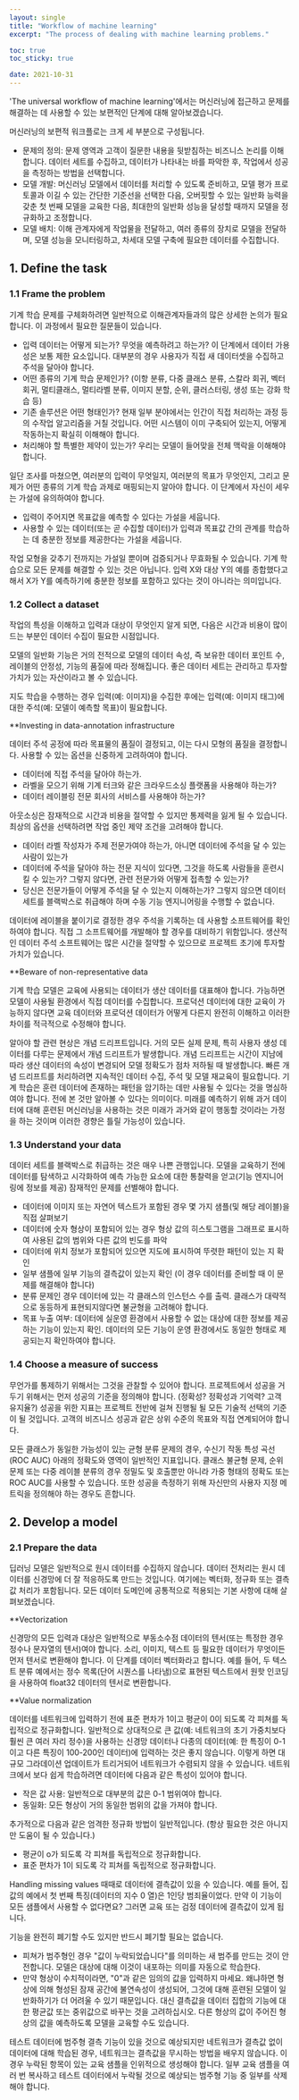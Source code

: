 ```yaml
---
layout: single
title: "Workflow of machine learning"
excerpt: "The process of dealing with machine learning problems."

toc: true
toc_sticky: true

date: 2021-10-31
---
```


'The universal workflow of machine learning'에서는 머신러닝에 접근하고 문제를 해결하는 데 사용할 수 있는 보편적인 단계에 대해 알아보겠습니다.

머신러닝의 보편적 워크플로는 크게 세 부분으로 구성됩니다.

- 문제의 정의: 문제 영역과 고객이 질문한 내용을 뒷받침하는 비즈니스 논리를 이해합니다. 데이터 세트를 수집하고, 데이터가 나타내는 바를 파악한 후, 작업에서 성공을 측정하는 방법을 선택합니다.
- 모델 개발: 머신러닝 모델에서 데이터를 처리할 수 있도록 준비하고, 모델 평가 프로토콜과 이길 수 있는 간단한 기준선을 선택한 다음, 오버핏할 수 있는 일반화 능력을 갖춘 첫 번째 모델을 교육한 다음, 최대한의 일반화 성능을 달성할 때까지 모델을 정규화하고 조정합니다.
- 모델 배치: 이해 관계자에게 작업물을 전달하고, 여러 종류의 장치로 모델을 전달하며, 모델 성능을 모니터링하고, 차세대 모델 구축에 필요한 데이터를 수집합니다.

## 1. Define the task

### 1.1 Frame the problem 

기계 학습 문제를 구체화하려면 일반적으로 이해관계자들과의 많은 상세한 논의가 필요합니다. 이 과정에서 필요한 질문들이 있습니다.

- 입력 데이터는 어떻게 되는가? 무엇을 예측하려고 하는가? 이 단계에서 데이터 가용성은 보통 제한 요소입니다. 대부분의 경우 사용자가 직접 새 데이터셋을 수집하고 주석을 달아야 합니다.
- 어떤 종류의 기계 학습 문제인가? (이항 분류, 다중 클래스 분류, 스칼라 회귀, 벡터 회귀, 멀티클래스, 멀티라벨 분류, 이미지 분할, 순위, 클러스터링, 생성 또는 강화 학습 등)
- 기존 솔루션은 어떤 형태인가? 현재 일부 분야에서는 인간이 직접 처리하는 과정 등의 수작업 알고리즘을 거칠 것입니다. 어떤 시스템이 이미 구축되어 있는지, 어떻게 작동하는지 확실히 이해해야 합니다.
- 처리해야 할 특별한 제약이 있는가? 우리는 모델이 들어맞을 전체 맥락을 이해해야 합니다.

일단 조사를 마쳤으면, 여러분의 입력이 무엇일지, 여러분의 목표가 무엇인지, 그리고 문제가 어떤 종류의 기계 학습 과제로 매핑되는지 알아야 합니다. 이 단계에서 자신이 세우는 가설에 유의하여야 합니다.

- 입력이 주어지면 목표값을 예측할 수 있다는 가설을 세웁니다.
- 사용할 수 있는 데이터(또는 곧 수집할 데이터)가 입력과 목표값 간의 관계를 학습하는 데 충분한 정보를 제공한다는 가설을 세웁니다.

작업 모형을 갖추기 전까지는 가설일 뿐이며 검증되거나 무효화될 수 있습니다. 기계 학습으로 모든 문제를 해결할 수 있는 것은 아닙니다. 입력 X와 대상 Y의 예를 종합했다고 해서 X가 Y를 예측하기에 충분한 정보를 포함하고 있다는 것이 아니라는 의미입니다. 

### 1.2 Collect a dataset 

작업의 특성을 이해하고 입력과 대상이 무엇인지 알게 되면, 다음은 시간과 비용이 많이 드는 부분인 데이터 수집이 필요한 시점입니다.

모델의 일반화 기능은 거의 전적으로 모델의 데이터 속성, 즉 보유한 데이터 포인트 수, 레이블의 안정성, 기능의 품질에 따라 정해집니다. 좋은 데이터 세트는 관리하고 투자할 가치가 있는 자산이라고 볼 수 있습니다.

지도 학습을 수행하는 경우 입력(예: 이미지)을 수집한 후에는 입력(예: 이미지 태그)에 대한 주석(예: 모델이 예측할 목표)이 필요합니다.

**Investing in data-annotation infrastructure

데이터 주석 공정에 따라 목표물의 품질이 결정되고, 이는 다시 모형의 품질을 결정합니다. 사용할 수 있는 옵션을 신중하게 고려하여야 합니다.

- 데이터에 직접 주석을 달아야 하는가.
- 라벨을 모으기 위해 기계 터크와 같은 크라우드소싱 플랫폼을 사용해야 하는가?
- 데이터 레이블링 전문 회사의 서비스를 사용해야 하는가?

아웃소싱은 잠재적으로 시간과 비용을 절약할 수 있지만 통제력을 잃게 될 수 있습니다. 
최상의 옵션을 선택하려면 작업 중인 제약 조건을 고려해야 합니다.

- 데이터 라벨 작성자가 주제 전문가여야 하는가, 아니면 데이터에 주석을 달 수 있는 사람이 있는가
- 데이터에 주석을 달아야 하는 전문 지식이 있다면, 그것을 하도록 사람들을 훈련시킬 수 있는가? 그렇지 않다면, 관련 전문가와 어떻게 접촉할 수 있는가?
- 당신은 전문가들이 어떻게 주석을 달 수 있는지 이해하는가? 그렇지 않으면 데이터 세트를 블랙박스로 취급해야 하며 수동 기능 엔지니어링을 수행할 수 없습니다.

데이터에 레이블을 붙이기로 결정한 경우 주석을 기록하는 데 사용할 소프트웨어를 확인하여야 합니다. 직접 그 소프트웨어를 개발해야 할 경우를 대비하기 위함입니다. 생산적인 데이터 주석 소프트웨어는 많은 시간을 절약할 수 있으므로 프로젝트 초기에 투자할 가치가 있습니다.

**Beware of non-representative data 

기계 학습 모델은 교육에 사용되는 데이터가 생산 데이터를 대표해야 합니다.
가능하면 모델이 사용될 환경에서 직접 데이터를 수집합니다. 프로덕션 데이터에 대한 교육이 가능하지 않다면 교육 데이터와 프로덕션 데이터가 어떻게 다른지 완전히 이해하고 이러한 차이를 적극적으로 수정해야 합니다.

알아야 할 관련 현상은 개념 드리프트입니다. 거의 모든 실제 문제, 특히 사용자 생성 데이터를 다루는 문제에서 개념 드리프트가 발생합니다. 개념 드리프트는 시간이 지남에 따라 생산 데이터의 속성이 변경되어 모델 정확도가 점차 저하될 때 발생합니다. 빠른 개념 드리프트를 처리하려면 지속적인 데이터 수집, 주석 및 모델 재교육이 필요합니다. 기계 학습은 훈련 데이터에 존재하는 패턴을 암기하는 데만 사용될 수 있다는 것을 명심하여야 합니다. 전에 본 것만 알아볼 수 있다는 의미이다. 미래를 예측하기 위해 과거 데이터에 대해 훈련된 머신러닝을 사용하는 것은 미래가 과거와 같이 행동할 것이라는 가정을 하는 것이며 이러한 경향은 틀릴 가능성이 있습니다.

### 1.3 Understand your data 

데이터 세트를 블랙박스로 취급하는 것은 매우 나쁜 관행입니다. 모델을 교육하기 전에 데이터를 탐색하고 시각화하여 예측 가능한 요소에 대한 통찰력을 얻고(기능 엔지니어링에 정보를 제공) 잠재적인 문제를 선별해야 합니다.

- 데이터에 이미지 또는 자연어 텍스트가 포함된 경우 몇 가지 샘플(및 해당 레이블)을 직접 살펴보기
- 데이터에 숫자 형상이 포함되어 있는 경우 형상 값의 히스토그램을 그래프로 표시하여 사용된 값의 범위와 다른 값의 빈도를 파악
- 데이터에 위치 정보가 포함되어 있으면 지도에 표시하여 뚜렷한 패턴이 있는 지 확인
- 일부 샘플에 일부 기능의 결측값이 있는지 확인 (이 경우 데이터를 준비할 때 이 문제를 해결해야 합니다)
- 분류 문제인 경우 데이터에 있는 각 클래스의 인스턴스 수를 출력. 클래스가 대략적으로 동등하게 표현되지않다면 불균형을 고려해야 합니다. 
- 목표 누출 여부: 데이터에 실운영 환경에서 사용할 수 없는 대상에 대한 정보를 제공하는 기능이 있는지 확인. 데이터의 모든 기능이 운영 환경에서도 동일한 형태로 제공되는지 확인하여야 합니다.

### 1.4 Choose a measure of success

무언가를 통제하기 위해서는 그것을 관찰할 수 있어야 합니다. 프로젝트에서 성공을 거두기 위해서는 먼저 성공의 기준을 정의해야 합니다. (정확성? 정확성과 기억력? 고객 유지율?) 성공을 위한 지표는 프로젝트 전반에 걸쳐 진행될 될 모든 기술적 선택의 기준이 될 것입니다. 고객의 비즈니스 성공과 같은 상위 수준의 목표와 직접 연계되어야 합니다. 

모든 클래스가 동일한 가능성이 있는 균형 분류 문제의 경우, 수신기 작동 특성 곡선(ROC AUC) 아래의 정확도와 영역이 일반적인 지표입니다. 클래스 불균형 문제, 순위 문제 또는 다중 레이블 분류의 경우 정밀도 및 호출뿐만 아니라 가중 형태의 정확도 또는 ROC AUC를 사용할 수 있습니다. 또한 성공을 측정하기 위해 자신만의 사용자 지정 메트릭을 정의해야 하는 경우도 흔합니다. 

## 2. Develop a model 

### 2.1 Prepare the data 

딥러닝 모델은 일반적으로 원시 데이터를 수집하지 않습니다. 데이터 전처리는 원시 데이터를 신경망에 더 잘 적응하도록 만드는 것입니다. 여기에는 벡터화, 정규화 또는 결측값 처리가 포함됩니다. 모든 데이터 도메인에 공통적으로 적용되는 기본 사항에 대해 살펴보겠습니다.

**Vectorization

신경망의 모든 입력과 대상은 일반적으로 부동소수점 데이터의 텐서(또는 특정한 경우 정수나 문자열의 텐서)여야 합니다. 소리, 이미지, 텍스트 등 필요한 데이터가 무엇이든 먼저 텐서로 변환해야 합니다. 이 단계를 데이터 벡터화라고 합니다. 예를 들어, 두 텍스트 분류 예에서는 정수 목록(단어 시퀀스를 나타냄)으로 표현된 텍스트에서 원핫 인코딩을 사용하여 float32 데이터의 텐서로 변환합니다.

**Value normalization

데이터를 네트워크에 입력하기 전에 표준 편차가 1이고 평균이 0이 되도록 각 피쳐를 독립적으로 정규화합니다. 
일반적으로 상대적으로 큰 값(예: 네트워크의 초기 가중치보다 훨씬 큰 여러 자리 정수)을 사용하는 신경망 데이터나 다종의 데이터(예: 한 특징이 0-1이고 다른 특징이 100-200인 데이터)에 입력하는 것은 좋지 않습니다. 이렇게 하면 대규모 그라데이션 업데이트가 트리거되어 네트워크가 수렴되지 않을 수 있습니다. 네트워크에서 보다 쉽게 학습하려면 데이터에 다음과 같은 특성이 있어야 합니다.

- 작은 값 사용: 일반적으로 대부분의 값은 0-1 범위여야 합니다. 
- 동일화: 모든 형상이 거의 동일한 범위의 값을 가져야 합니다. 

추가적으로 다음과 같은 엄격한 정규화 방법이 일반적입니다. (항상 필요한 것은 아니지만 도움이 될 수 있습니다.)

- 평균이 o가 되도록 각 피쳐를 독립적으로 정규화합니다. 
- 표준 편차가 1이 되도록 각 피쳐를 독립적으로 정규화합니다.

Handling missing values 
때때로 데이터에 결측값이 있을 수 있습니다. 예를 들어, 집값의 예에서 첫 번째 특징(데이터의 지수 0 열)은 1인당 범죄율이었다. 만약 이 기능이 모든 샘플에서 사용할 수 없다면요? 그러면 교육 또는 검정 데이터에 결측값이 있게 됩니다. 

기능을 완전히 폐기할 수도 있지만 반드시 폐기할 필요는 없습니다. 
- 피쳐가 범주형인 경우 "값이 누락되었습니다"를 의미하는 새 범주를 만드는 것이 안전합니다. 모델은 대상에 대해 이것이 내포하는 의미를 자동으로 학습한다. 
- 만약 형상이 수치적이라면, "0"과 같은 임의의 값을 입력하지 마세요. 왜냐하면 형상에 의해 형성된 잠재 공간에 불연속성이 생성되어, 그것에 대해 훈련된 모델이 일반화하기가 더 어려울 수 있기 때문입니다. 대신 결측값을 데이터 집합의 기능에 대한 평균값 또는 중위값으로 바꾸는 것을 고려하십시오. 다른 형상의 값이 주어진 형상의 값을 예측하도록 모델을 교육할 수도 있습니다.

테스트 데이터에 범주형 결측 기능이 있을 것으로 예상되지만 네트워크가 결측값 없이 데이터에 대해 학습된 경우, 네트워크는 결측값을 무시하는 방법을 배우지 않습니다. 이 경우 누락된 항목이 있는 교육 샘플을 인위적으로 생성해야 합니다. 일부 교육 샘플을 여러 번 복사하고 테스트 데이터에서 누락될 것으로 예상되는 범주형 기능 중 일부를 삭제해야 합니다.
